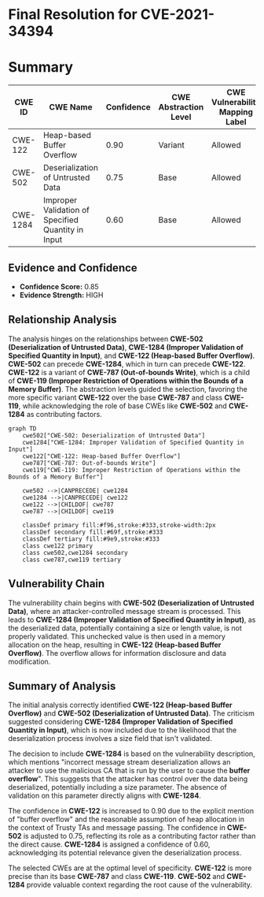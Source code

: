 # Final Resolution for CVE-2021-34394

# Summary
| CWE ID | CWE Name | Confidence | CWE Abstraction Level | CWE Vulnerability Mapping Label | CWE-Vulnerability Mapping Notes |
|---|---|---|---|---|---|
| CWE-122 | Heap-based Buffer Overflow | 0.90 | Variant | Allowed | Primary CWE |
| CWE-502 | Deserialization of Untrusted Data | 0.75 | Base | Allowed | Secondary Candidate |
| CWE-1284 | Improper Validation of Specified Quantity in Input | 0.60 | Base | Allowed | Secondary Candidate |

## Evidence and Confidence

*   **Confidence Score:** 0.85
*   **Evidence Strength:** HIGH

## Relationship Analysis
The analysis hinges on the relationships between **CWE-502 (Deserialization of Untrusted Data)**, **CWE-1284 (Improper Validation of Specified Quantity in Input)**, and **CWE-122 (Heap-based Buffer Overflow)**. **CWE-502** can precede **CWE-1284**, which in turn can precede **CWE-122**. **CWE-122** is a variant of **CWE-787 (Out-of-bounds Write)**, which is a child of **CWE-119 (Improper Restriction of Operations within the Bounds of a Memory Buffer)**. The abstraction levels guided the selection, favoring the more specific variant **CWE-122** over the base **CWE-787** and class **CWE-119**, while acknowledging the role of base CWEs like **CWE-502** and **CWE-1284** as contributing factors.

```mermaid
graph TD
    cwe502["CWE-502: Deserialization of Untrusted Data"]
    cwe1284["CWE-1284: Improper Validation of Specified Quantity in Input"]
    cwe122["CWE-122: Heap-based Buffer Overflow"]
    cwe787["CWE-787: Out-of-bounds Write"]
    cwe119["CWE-119: Improper Restriction of Operations within the Bounds of a Memory Buffer"]

    cwe502 -->|CANPRECEDE| cwe1284
    cwe1284 -->|CANPRECEDE| cwe122
    cwe122 -->|CHILDOF| cwe787
    cwe787 -->|CHILDOF| cwe119

    classDef primary fill:#f96,stroke:#333,stroke-width:2px
    classDef secondary fill:#69f,stroke:#333
    classDef tertiary fill:#9e9,stroke:#333
    class cwe122 primary
    class cwe502,cwe1284 secondary
    class cwe787,cwe119 tertiary
```

## Vulnerability Chain
The vulnerability chain begins with **CWE-502 (Deserialization of Untrusted Data)**, where an attacker-controlled message stream is processed. This leads to **CWE-1284 (Improper Validation of Specified Quantity in Input)**, as the deserialized data, potentially containing a size or length value, is not properly validated. This unchecked value is then used in a memory allocation on the heap, resulting in **CWE-122 (Heap-based Buffer Overflow)**. The overflow allows for information disclosure and data modification.

## Summary of Analysis
The initial analysis correctly identified **CWE-122 (Heap-based Buffer Overflow)** and **CWE-502 (Deserialization of Untrusted Data)**. The criticism suggested considering **CWE-1284 (Improper Validation of Specified Quantity in Input)**, which is now included due to the likelihood that the deserialization process involves a size field that isn't validated.

The decision to include **CWE-1284** is based on the vulnerability description, which mentions "incorrect message stream deserialization allows an attacker to use the malicious CA that is run by the user to cause the **buffer overflow**". This suggests that the attacker has control over the data being deserialized, potentially including a size parameter. The absence of validation on this parameter directly aligns with **CWE-1284**.

The confidence in **CWE-122** is increased to 0.90 due to the explicit mention of "buffer overflow" and the reasonable assumption of heap allocation in the context of Trusty TAs and message passing. The confidence in **CWE-502** is adjusted to 0.75, reflecting its role as a contributing factor rather than the direct cause. **CWE-1284** is assigned a confidence of 0.60, acknowledging its potential relevance given the deserialization process.

The selected CWEs are at the optimal level of specificity. **CWE-122** is more precise than its base **CWE-787** and class **CWE-119**. **CWE-502** and **CWE-1284** provide valuable context regarding the root cause of the vulnerability.